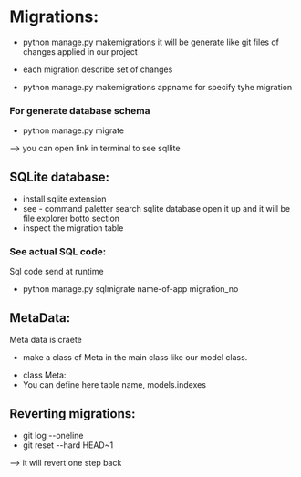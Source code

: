 # Migrations:
- python manage.py makemigrations
it will be generate like git files of changes applied in our project 
 + each migration describe set of changes
- python manage.py makemigrations appname
for specify tyhe migration 

### For generate database schema
- python manage.py migrate

--> you can open link in terminal to see sqllite 

## SQLite database:
+ install sqlite extension
+ see - command paletter search sqlite database open it up and it will be file explorer botto section 
+ inspect the migration table
### See actual SQL code:
Sql code send at runtime 
- python manage.py sqlmigrate name-of-app migration_no

## MetaData:
Meta data is craete
+ make a class of Meta in the main class like our model class.
- class Meta:
- You can define here table name, models.indexes

## Reverting migrations:
- git log --oneline
- git reset --hard HEAD~1   
 
--> it will revert one step back 

